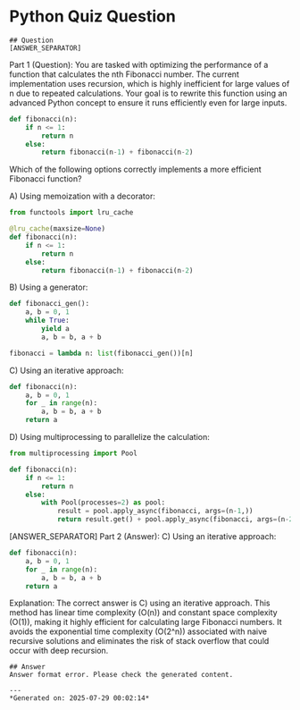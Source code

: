 # Python Quiz Question
    
    ## Question
    [ANSWER_SEPARATOR]
Part 1 (Question):
You are tasked with optimizing the performance of a function that calculates the nth Fibonacci number. The current implementation uses recursion, which is highly inefficient for large values of n due to repeated calculations. Your goal is to rewrite this function using an advanced Python concept to ensure it runs efficiently even for large inputs.

```python
def fibonacci(n):
    if n <= 1:
        return n
    else:
        return fibonacci(n-1) + fibonacci(n-2)
```

Which of the following options correctly implements a more efficient Fibonacci function?

A) Using memoization with a decorator:

```python
from functools import lru_cache

@lru_cache(maxsize=None)
def fibonacci(n):
    if n <= 1:
        return n
    else:
        return fibonacci(n-1) + fibonacci(n-2)
```

B) Using a generator:

```python
def fibonacci_gen():
    a, b = 0, 1
    while True:
        yield a
        a, b = b, a + b

fibonacci = lambda n: list(fibonacci_gen())[n]
```

C) Using an iterative approach:

```python
def fibonacci(n):
    a, b = 0, 1
    for _ in range(n):
        a, b = b, a + b
    return a
```

D) Using multiprocessing to parallelize the calculation:

```python
from multiprocessing import Pool

def fibonacci(n):
    if n <= 1:
        return n
    else:
        with Pool(processes=2) as pool:
            result = pool.apply_async(fibonacci, args=(n-1,))
            return result.get() + pool.apply_async(fibonacci, args=(n-2,)).get()
```

[ANSWER_SEPARATOR]
Part 2 (Answer):
C) Using an iterative approach:

```python
def fibonacci(n):
    a, b = 0, 1
    for _ in range(n):
        a, b = b, a + b
    return a
```

Explanation: The correct answer is C) using an iterative approach. This method has linear time complexity (O(n)) and constant space complexity (O(1)), making it highly efficient for calculating large Fibonacci numbers. It avoids the exponential time complexity (O(2^n)) associated with naive recursive solutions and eliminates the risk of stack overflow that could occur with deep recursion.
    
    ## Answer
    Answer format error. Please check the generated content.
    
    ---
    *Generated on: 2025-07-29 00:02:14*
    